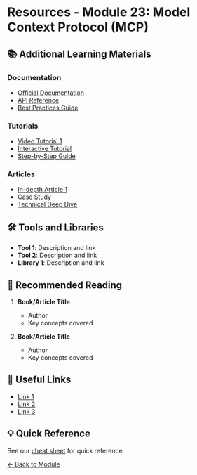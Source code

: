 # Resources - Module 23: Model Context Protocol (MCP)

## 📚 Additional Learning Materials

### Documentation
- [Official Documentation](#)
- [API Reference](#)
- [Best Practices Guide](#)

### Tutorials
- [Video Tutorial 1](#)
- [Interactive Tutorial](#)
- [Step-by-Step Guide](#)

### Articles
- [In-depth Article 1](#)
- [Case Study](#)
- [Technical Deep Dive](#)

## 🛠️ Tools and Libraries

- **Tool 1**: Description and link
- **Tool 2**: Description and link
- **Library 1**: Description and link

## 📖 Recommended Reading

1. **Book/Article Title**
   - Author
   - Key concepts covered

2. **Book/Article Title**
   - Author
   - Key concepts covered

## 🔗 Useful Links

- [Link 1](useful-links.md)
- [Link 2](useful-links.md)
- [Link 3](useful-links.md)

## 💡 Quick Reference

See our [cheat sheet](cheat-sheet.md) for quick reference.

[← Back to Module](../README.md)
